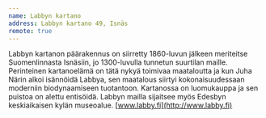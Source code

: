 ```yaml
---
name: Labbyn kartano
address: Labbyn kartano 49, Isnäs
remote: true
---
```

Labbyn kartanon päärakennus on siirretty 1860-luvun jälkeen meriteitse Suomenlinnasta Isnäsiin, jo 1300-luvulla tunnetun suurtilan maille. Perinteinen kartanoelämä on tätä nykyä toimivaa maataloutta ja kun Juha Närin alkoi isännöidä Labbya, sen maatalous siirtyi kokonaisuudessaan moderniin biodynaamiseen tuotantoon. Kartanossa on luomukauppa ja sen puistoa on alettu entisöidä. Labbyn mailla sijaitsee myös Edesbyn keskiaikaisen kylän museoalue. [www.labby.fi](http://www.labby.fi)